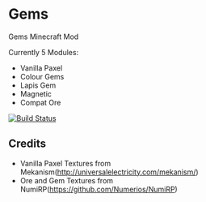 Gems
========

Gems Minecraft Mod

Currently 5 Modules:
* Vanilla Paxel
* Colour Gems
* Lapis Gem
* Magnetic
* Compat Ore

[![Build Status](https://travis-ci.org/ictrobot/Gems.png?branch=master)](https://travis-ci.org/ictrobot/Gems)

Credits
--------
* Vanilla Paxel Textures from Mekanism(http://universalelectricity.com/mekanism/)
* Ore and Gem Textures from NumiRP(https://github.com/Numerios/NumiRP)
